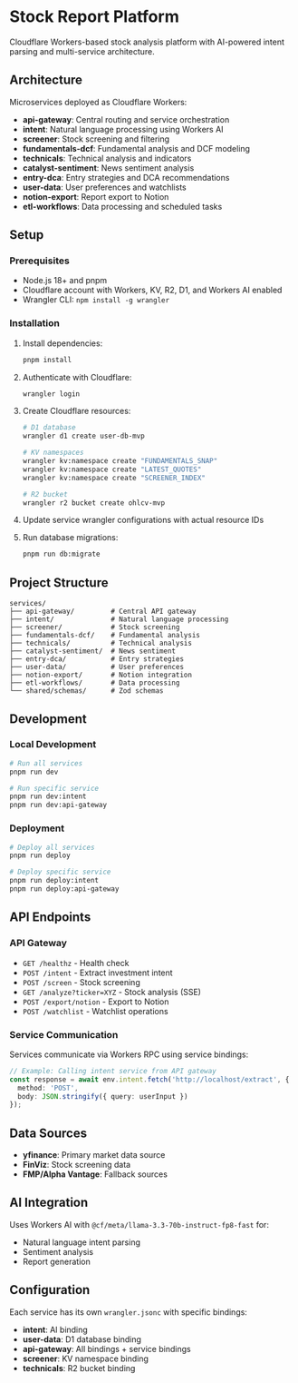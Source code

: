 # Stock Report Platform

Cloudflare Workers-based stock analysis platform with AI-powered intent parsing and multi-service architecture.

## Architecture

Microservices deployed as Cloudflare Workers:

- **api-gateway**: Central routing and service orchestration
- **intent**: Natural language processing using Workers AI
- **screener**: Stock screening and filtering
- **fundamentals-dcf**: Fundamental analysis and DCF modeling
- **technicals**: Technical analysis and indicators
- **catalyst-sentiment**: News sentiment analysis
- **entry-dca**: Entry strategies and DCA recommendations
- **user-data**: User preferences and watchlists
- **notion-export**: Report export to Notion
- **etl-workflows**: Data processing and scheduled tasks

## Setup

### Prerequisites

- Node.js 18+ and pnpm
- Cloudflare account with Workers, KV, R2, D1, and Workers AI enabled
- Wrangler CLI: `npm install -g wrangler`

### Installation

1. Install dependencies:
   ```bash
   pnpm install
   ```

2. Authenticate with Cloudflare:
   ```bash
   wrangler login
   ```

3. Create Cloudflare resources:
   ```bash
   # D1 database
   wrangler d1 create user-db-mvp
   
   # KV namespaces
   wrangler kv:namespace create "FUNDAMENTALS_SNAP"
   wrangler kv:namespace create "LATEST_QUOTES"
   wrangler kv:namespace create "SCREENER_INDEX"
   
   # R2 bucket
   wrangler r2 bucket create ohlcv-mvp
   ```

4. Update service wrangler configurations with actual resource IDs

5. Run database migrations:
   ```bash
   pnpm run db:migrate
   ```

## Project Structure

```
services/
├── api-gateway/         # Central API gateway
├── intent/              # Natural language processing
├── screener/            # Stock screening
├── fundamentals-dcf/    # Fundamental analysis
├── technicals/          # Technical analysis
├── catalyst-sentiment/  # News sentiment
├── entry-dca/           # Entry strategies
├── user-data/           # User preferences
├── notion-export/       # Notion integration
├── etl-workflows/       # Data processing
└── shared/schemas/      # Zod schemas
```

## Development

### Local Development

```bash
# Run all services
pnpm run dev

# Run specific service
pnpm run dev:intent
pnpm run dev:api-gateway
```

### Deployment

```bash
# Deploy all services
pnpm run deploy

# Deploy specific service
pnpm run deploy:intent
pnpm run deploy:api-gateway
```

## API Endpoints

### API Gateway

- `GET /healthz` - Health check
- `POST /intent` - Extract investment intent
- `POST /screen` - Stock screening
- `GET /analyze?ticker=XYZ` - Stock analysis (SSE)
- `POST /export/notion` - Export to Notion
- `POST /watchlist` - Watchlist operations

### Service Communication

Services communicate via Workers RPC using service bindings:

```typescript
// Example: Calling intent service from API gateway
const response = await env.intent.fetch('http://localhost/extract', {
  method: 'POST',
  body: JSON.stringify({ query: userInput })
});
```

## Data Sources

- **yfinance**: Primary market data source
- **FinViz**: Stock screening data
- **FMP/Alpha Vantage**: Fallback sources

## AI Integration

Uses Workers AI with `@cf/meta/llama-3.3-70b-instruct-fp8-fast` for:

- Natural language intent parsing
- Sentiment analysis
- Report generation

## Configuration

Each service has its own `wrangler.jsonc` with specific bindings:

- **intent**: AI binding
- **user-data**: D1 database binding
- **api-gateway**: All bindings + service bindings
- **screener**: KV namespace binding
- **technicals**: R2 bucket binding
